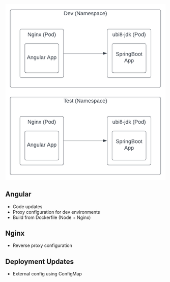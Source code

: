 
![diagram](diagram.png)
## Angular
  - Code updates
  - Proxy configuration for dev environments
  - Build from Dockerfile (Node + Nginx)
## Nginx
  - Reverse proxy configuration
## Deployment Updates
  - External config using ConfigMap
